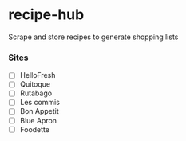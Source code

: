 # recipe-hub

Scrape and store recipes to generate shopping lists

### Sites
- [ ] HelloFresh
- [ ] Quitoque 
- [ ] Rutabago
- [ ] Les commis
- [ ] Bon Appetit
- [ ] Blue Apron
- [ ] Foodette
